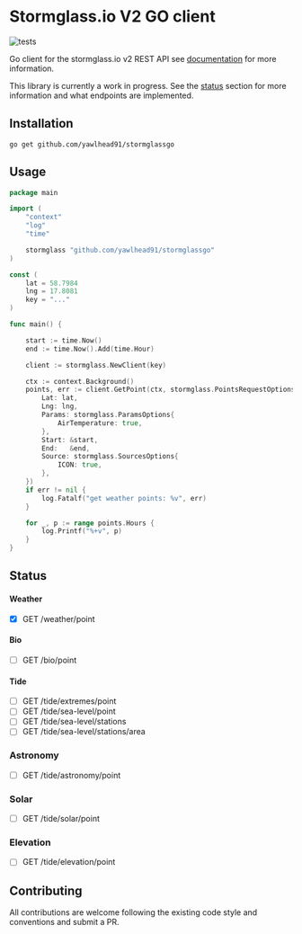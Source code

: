 # Stormglass.io V2 GO client

![tests](https://github.com/yawlhead91/stormglassgo/actions/workflows/integration-test/badge.svg)

Go client for the stormglass.io v2 REST API see [documentation](https://docs.stormglass.io/#/) for more information.

This library is currently a work in progress. See the [status](#status) section for more information and what endpoints are implemented.

## Installation

```
go get github.com/yawlhead91/stormglassgo
```

## Usage
```go
package main

import (
	"context"
	"log"
	"time"

	stormglass "github.com/yawlhead91/stormglassgo"
)

const (
	lat = 58.7984
	lng = 17.8081
	key = "..."
)

func main() {

	start := time.Now()
	end := time.Now().Add(time.Hour)

	client := stormglass.NewClient(key)

	ctx := context.Background()
	points, err := client.GetPoint(ctx, stormglass.PointsRequestOptions{
		Lat: lat,
		Lng: lng,
		Params: stormglass.ParamsOptions{
			AirTemperature: true,
		},
		Start: &start,
		End:   &end,
		Source: stormglass.SourcesOptions{
			ICON: true,
		},
	})
	if err != nil {
		log.Fatalf("get weather points: %v", err)
	}

	for _, p := range points.Hours {
		log.Printf("%+v", p)
	}
}
```

## Status

#### Weather

- [x] GET	/weather/point

#### Bio

- [ ] GET	/bio/point

#### Tide

- [ ] GET	/tide/extremes/point
- [ ] GET	/tide/sea-level/point
- [ ] GET	/tide/sea-level/stations
- [ ] GET	/tide/sea-level/stations/area

### Astronomy

- [ ] GET	/tide/astronomy/point

### Solar

- [ ] GET	/tide/solar/point

### Elevation

- [ ] GET	/tide/elevation/point


## Contributing

All contributions are welcome following the existing code style and conventions and submit a PR.






